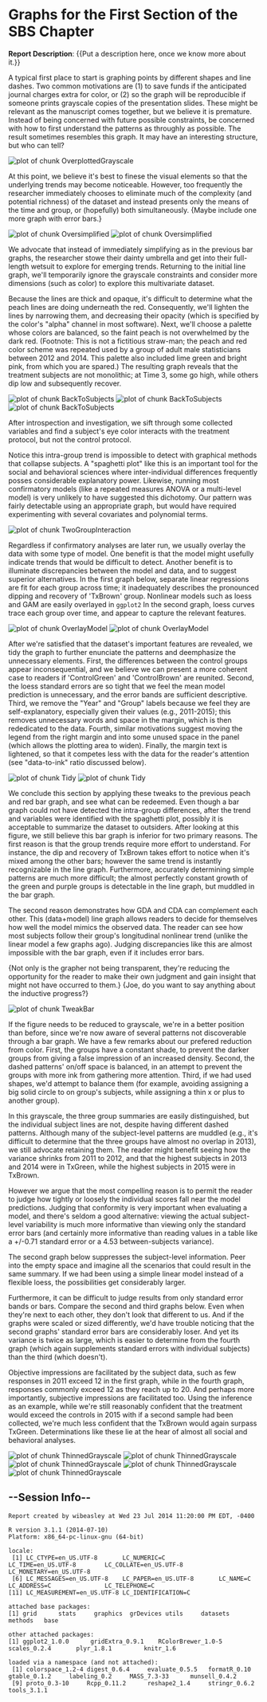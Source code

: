 <!-- rmarkdown v1 -->

<!-- Specify the report's official name, goal & description. -->
# Graphs for the First Section of the SBS Chapter
**Report Description**: {{Put a description here, once we know more about it.}}



<!-- Point knitr to the underlying code file so it knows where to look for the chunks. -->


<!-- Load the packages.  Suppress the output when loading packages. --> 


<!-- Load any Global Functions declared in the R file.  Suppress the output. --> 


<!-- Declare any global functions specific to a Rmd output.  Suppress the output. --> 


<!-- Load the dataset.   -->


<!-- Tweak the dataset.   -->


A typical first place to start is graphing points by different shapes and line dashes.  Two common motivations are (1) to save funds if the anticipated journal charges extra for color, or (2) so the graph will be reproducible if someone prints grayscale copies of the presentation slides.  These might be relevant as the manuscript comes together, but we believe it is premature.  Instead of being concerned with future possible constraints, be concerned with how to first understand the patterns as throughly as possible. The result sometimes resembles this graph.  It may have an interesting structure, but who can tell?

![plot of chunk OverplottedGrayscale](FigureRmd/OverplottedGrayscale.png) 

At this point, we believe it's best to finese the visual elements so that the underlying trends may become noticeable.  However, too frequently the researcher immediately chooses to eliminate much of the complexity (and potential richness) of the dataset and instead presents only the means of the time and group, or (hopefully) both simultaneously.  {Maybe include one more graph with error bars.}

![plot of chunk Oversimplified](FigureRmd/Oversimplified1.png) ![plot of chunk Oversimplified](FigureRmd/Oversimplified2.png) 

We advocate that instead of immediately simplifying as in the previous bar graphs, the researcher stowe their dainty umbrella and get into their full-length wetsuit to explore for emerging trends.  Returning to the initial line graph, we'll temporarily ignore the grayscale constraints and consider more dimensions (such as color) to explore this multivariate dataset.

Because the lines are thick and opaque, it's difficult to determine what the peach lines are doing underneath the red.  Consequently, we'll lighten the lines by narrowing them, and decreasing their opacity (which is specified by the color's "alpha" channel in most software).  Next, we'll choose a palette whose colors are balanced, so the faint peach is not overwhelmed by the dark red. (Footnote: This is not a fictitious straw-man; the peach and red color scheme was repeated used by a group of adult male statisticians between 2012 and 2014.  This palette also included lime green and bright pink, from which you are spared.)  The resulting graph reveals that the treatment subjects are not monolithic; at Time 3, some go high, while others dip low and subsequently recover.  

![plot of chunk BackToSubjects](FigureRmd/BackToSubjects1.png) ![plot of chunk BackToSubjects](FigureRmd/BackToSubjects2.png) ![plot of chunk BackToSubjects](FigureRmd/BackToSubjects3.png) 

After introspection and investigation, we sift through some collected variables and find a subject's eye color interacts with the treatment protocol, but not the control protocol.

Notice this intra-group trend is impossible to detect with graphical methods that collapse subjects.  A "spaghetti plot" like this is an important tool for the social and behavioral sciences where inter-individual differences frequently posses considerable explanatory power.  Likewise, running most confirmatory models (like a repeated measures ANOVA or a multi-level model) is very unlikely to have suggested this dichotomy.  Our pattern was fairly detectable using an appropriate graph, but would have required experimenting with several covariates and polynomial terms.

![plot of chunk TwoGroupInteraction](FigureRmd/TwoGroupInteraction.png) 

Regardless if confirmatory analyses are later run, we usually overlay the data with some type of model.  One benefit is that the model might usefully indicate trends that would be difficult to detect.  Another benefit is to illuminate discrepancies between the model and data, and to suggest superior alternatives.  In the first graph below, separate linear regressions are fit for each group across time; it inadequately describes the pronounced dipping and recovery of 'TxBrown' group.  Nonlinear models such as loess and GAM are easily overlayed in `ggplot2`  In the second graph, loess curves trace each group over time, and appear to capture the relevant features.

![plot of chunk OverlayModel](FigureRmd/OverlayModel1.png) ![plot of chunk OverlayModel](FigureRmd/OverlayModel2.png) 

After we're satisfied that the dataset's important features are revealed, we tidy the graph to further enunciate the patterns and deemphasize the unnecessary elements.  First, the differences between the control groups appear inconsequential, and we believe we can present a more coherent case to readers if 'ControlGreen' and 'ControlBrown' are reunited.  Second, the loess standard errors are so tight that we feel the mean model prediction is unnecessary, and the error bands are sufficient descriptive.  Third, we remove the "Year" and "Group" labels because we feel they are self-explanatory, especially given their values (e.g., 2011-2015); this removes unnecessary words and space in the margin, which is then rededicated to the data.  Fourth, similar motivations suggest moving the legend from the right margin and into some unused space in the panel (which allows the plotting area to widen).  Finally, the margin text is lightened, so that it competes less with the data for the reader's attention (see "data-to-ink" ratio discussed below).

![plot of chunk Tidy](FigureRmd/Tidy1.png) ![plot of chunk Tidy](FigureRmd/Tidy2.png) 

We conclude this section by applying these tweaks to the previous peach and red bar graph, and see what can be redeemed.  Even though a bar graph could not have detected the intra-group differences, after the trend and variables were identified with the spaghetti plot, possibly it is acceptable to summarize the dataset to outsiders.  After looking at this figure, we still believe this bar graph is inferior for two primary reasons.  The first reason is that the group trends require more effort to understand.  For instance, the dip and recovery of TxBrown takes effort to notice when it's mixed among the other bars; however the same trend is instantly recognizable in the line graph.  Furthermore, accurately determining simple patterns are much more difficult; the almost perfectly constant growth of the green and purple groups is detectable in the line graph, but muddled in the bar graph.

The second reason demonstrates how GDA and CDA can complement each other.  This (data+model) line graph allows readers to decide for themselves how well the model mimics the observed data.  The reader can see how most subjects follow their group's longitudinal nonlinear trend (unlike the linear model a few graphs ago).  Judging discrepancies like this are almost impossible with the bar graph, even if it includes error bars.

{Not only is the grapher not being transparent, they're reducing the opportunity for the reader to make their own judgment and gain insight that might not have occurred to them.} {Joe, do you want to say anything about the inductive progress?}

![plot of chunk TweakBar](FigureRmd/TweakBar.png) 

If the figure needs to be reduced to grayscale, we're in a better position than before, since we're now aware of several patterns not discoverable through a bar graph.  We have a few remarks about our prefered reduction from color.  First, the groups have a constant shade, to prevent the darker groups from giving a false impression of an increased density.  Second, the dashed patterns' on/off space is balanced, in an attempt to prevent the groups with more ink from gathering more attention.  Third, if we had used shapes, we'd attempt to balance them (for example, avoiding assigning a big solid circle to on group's subjects, while assigning a thin x or plus to another group).

In this grayscale, the three group summaries are easily distinguished, but the individual subject lines are not, despite having different dashed patterns.  Although many of the subject-level patterns are muddled (e.g., it's difficult to determine that the three groups have almost no overlap in 2013), we still advocate retaining them.  The reader might benefit seeing how the variance shrinks from 2011 to 2012, and that the highest subjects in 2013 and 2014 were in TxGreen, while the highest subjects in 2015 were in TxBrown.
 
However we argue that the most compelling reason is to permit the reader to judge how tightly or loosely the individual scores fall near the model predictions.  Judging that conformity is very important when evaluating a model, and there's seldom a good alternative: viewing the actual subject-level variability is much more informative than viewing only the standard error bars (and certainly more informative than reading values in a table like a +/-0.71 standard error or a 4.53 between-subjects variance).  

The second graph below suppresses the subject-level information.  Peer into the empty space and imagine all the scenarios that could result in the same summary.  If we had been using a simple linear model instead of a flexible loess, the possibilities get considerably larger.  

Furthermore, it can be difficult to judge results from only standard error bands or bars.  Compare the second and third graphs below.  Even when they're next to each other, they don't look that different to us.  And if the graphs were scaled or sized differently, we'd have trouble noticing that the second graphs' standard error bars are considerably loser.  And yet its variance is twice as large, which is easier to determine from the fourth graph (which again supplements standard errors with individual subjects) than the third (which doesn't).

Objective impressions are facilitated by the subject data, such as few responses in 2011 exceed 12 in the first graph, while in the fourth graph, responses commonly exceed 12 as they reach up to 20.  And perhaps more importantly, subjective impressions are facilitated too.  Using the inference as an example, while we're still reasonably confident that the treatment would exceed the controls in 2015 with if a second sample had been collected, we're much less confident that the TxBrown would again surpass TxGreen.  Determinations like these lie at the hear of almost all social and behavioral analyses.

![plot of chunk ThinnedGrayscale](FigureRmd/ThinnedGrayscale1.png) ![plot of chunk ThinnedGrayscale](FigureRmd/ThinnedGrayscale2.png) ![plot of chunk ThinnedGrayscale](FigureRmd/ThinnedGrayscale3.png) ![plot of chunk ThinnedGrayscale](FigureRmd/ThinnedGrayscale4.png) ![plot of chunk ThinnedGrayscale](FigureRmd/ThinnedGrayscale5.png) 

## --Session Info--

```
Report created by wibeasley at Wed 23 Jul 2014 11:20:00 PM EDT, -0400
```

```
R version 3.1.1 (2014-07-10)
Platform: x86_64-pc-linux-gnu (64-bit)

locale:
 [1] LC_CTYPE=en_US.UTF-8       LC_NUMERIC=C               LC_TIME=en_US.UTF-8        LC_COLLATE=en_US.UTF-8     LC_MONETARY=en_US.UTF-8   
 [6] LC_MESSAGES=en_US.UTF-8    LC_PAPER=en_US.UTF-8       LC_NAME=C                  LC_ADDRESS=C               LC_TELEPHONE=C            
[11] LC_MEASUREMENT=en_US.UTF-8 LC_IDENTIFICATION=C       

attached base packages:
[1] grid      stats     graphics  grDevices utils     datasets  methods   base     

other attached packages:
[1] ggplot2_1.0.0      gridExtra_0.9.1    RColorBrewer_1.0-5 scales_0.2.4       plyr_1.8.1         knitr_1.6         

loaded via a namespace (and not attached):
 [1] colorspace_1.2-4 digest_0.6.4     evaluate_0.5.5   formatR_0.10     gtable_0.1.2     labeling_0.2     MASS_7.3-33      munsell_0.4.2   
 [9] proto_0.3-10     Rcpp_0.11.2      reshape2_1.4     stringr_0.6.2    tools_3.1.1     
```
